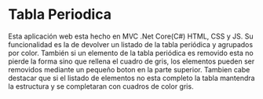 # Tabla Periodica
Esta aplicación web esta hecho en MVC .Net Core(C#) HTML, CSS y JS. Su funcionalidad es la de devolver un listado de la tabla periódica y agrupados por color. También si un elemento de la tabla periódica es removido esta no pierde la forma sino que rellena el cuadro de gris, los elementos pueden ser removidos mediante un pequeño boton en la parte superior. Tambien cabe destacar que si el listado de elementos no esta completo la tabla mantendra la estructura y se completaran con cuadros de color gris. 
